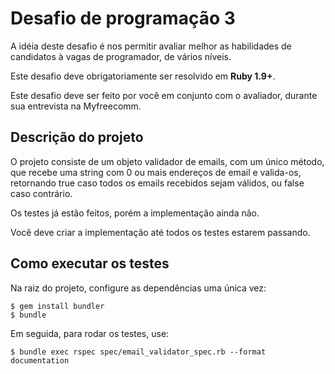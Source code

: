 # Desafio de programação 3
A idéia deste desafio é nos permitir avaliar melhor as habilidades de candidatos à vagas de programador, de vários níveis.

Este desafio deve obrigatoriamente ser resolvido em **Ruby 1.9+**.

Este desafio deve ser feito por você em conjunto com o avaliador, durante sua entrevista na Myfreecomm.

## Descrição do projeto

O projeto consiste de um objeto validador de emails, com um único método, que recebe uma string com 0 ou mais endereços de email e valida-os, retornando true caso todos os emails recebidos sejam válidos, ou false caso contrário.

Os testes já estão feitos, porém a implementação ainda não.

Você deve criar a implementação até todos os testes estarem passando.

## Como executar os testes

Na raiz do projeto, configure as dependências uma única vez:

```
$ gem install bundler
$ bundle
```

Em seguida, para rodar os testes, use:

```
$ bundle exec rspec spec/email_validator_spec.rb --format documentation
```
